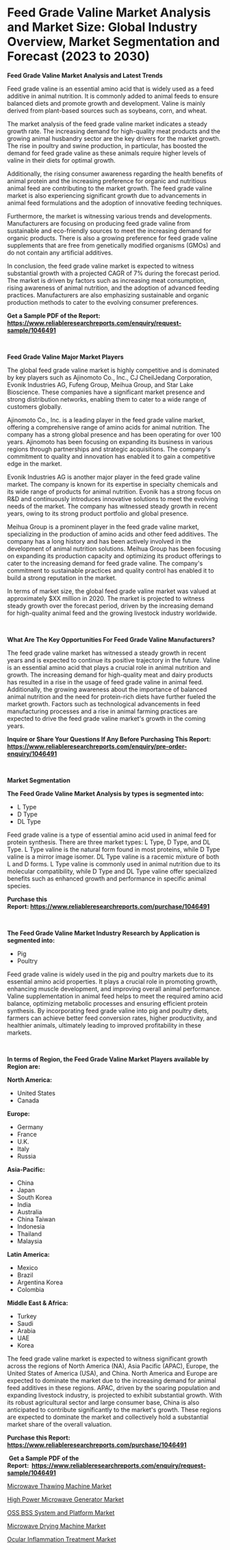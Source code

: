 <p><h1>Feed Grade Valine Market Analysis and Market Size: Global Industry Overview, Market Segmentation and Forecast (2023 to 2030)</h1></p><p><strong>Feed Grade Valine Market Analysis and Latest Trends</strong></p>
<p><p>Feed grade valine is an essential amino acid that is widely used as a feed additive in animal nutrition. It is commonly added to animal feeds to ensure balanced diets and promote growth and development. Valine is mainly derived from plant-based sources such as soybeans, corn, and wheat.</p><p>The market analysis of the feed grade valine market indicates a steady growth rate. The increasing demand for high-quality meat products and the growing animal husbandry sector are the key drivers for the market growth. The rise in poultry and swine production, in particular, has boosted the demand for feed grade valine as these animals require higher levels of valine in their diets for optimal growth.</p><p>Additionally, the rising consumer awareness regarding the health benefits of animal protein and the increasing preference for organic and nutritious animal feed are contributing to the market growth. The feed grade valine market is also experiencing significant growth due to advancements in animal feed formulations and the adoption of innovative feeding techniques.</p><p>Furthermore, the market is witnessing various trends and developments. Manufacturers are focusing on producing feed grade valine from sustainable and eco-friendly sources to meet the increasing demand for organic products. There is also a growing preference for feed grade valine supplements that are free from genetically modified organisms (GMOs) and do not contain any artificial additives.</p><p>In conclusion, the feed grade valine market is expected to witness substantial growth with a projected CAGR of 7% during the forecast period. The market is driven by factors such as increasing meat consumption, rising awareness of animal nutrition, and the adoption of advanced feeding practices. Manufacturers are also emphasizing sustainable and organic production methods to cater to the evolving consumer preferences.</p></p>
<p><strong>Get a Sample PDF of the Report:&nbsp; <a href="https://www.reliableresearchreports.com/enquiry/request-sample/1046491">https://www.reliableresearchreports.com/enquiry/request-sample/1046491</a></strong></p>
<p>&nbsp;</p>
<p><strong>Feed Grade Valine Major Market Players</strong></p>
<p><p>The global feed grade valine market is highly competitive and is dominated by key players such as Ajinomoto Co., Inc., CJ CheilJedang Corporation, Evonik Industries AG, Fufeng Group, Meihua Group, and Star Lake Bioscience. These companies have a significant market presence and strong distribution networks, enabling them to cater to a wide range of customers globally.</p><p>Ajinomoto Co., Inc. is a leading player in the feed grade valine market, offering a comprehensive range of amino acids for animal nutrition. The company has a strong global presence and has been operating for over 100 years. Ajinomoto has been focusing on expanding its business in various regions through partnerships and strategic acquisitions. The company's commitment to quality and innovation has enabled it to gain a competitive edge in the market.</p><p>Evonik Industries AG is another major player in the feed grade valine market. The company is known for its expertise in specialty chemicals and its wide range of products for animal nutrition. Evonik has a strong focus on R&D and continuously introduces innovative solutions to meet the evolving needs of the market. The company has witnessed steady growth in recent years, owing to its strong product portfolio and global presence.</p><p>Meihua Group is a prominent player in the feed grade valine market, specializing in the production of amino acids and other feed additives. The company has a long history and has been actively involved in the development of animal nutrition solutions. Meihua Group has been focusing on expanding its production capacity and optimizing its product offerings to cater to the increasing demand for feed grade valine. The company's commitment to sustainable practices and quality control has enabled it to build a strong reputation in the market.</p><p>In terms of market size, the global feed grade valine market was valued at approximately $XX million in 2020. The market is projected to witness steady growth over the forecast period, driven by the increasing demand for high-quality animal feed and the growing livestock industry worldwide.</p></p>
<p>&nbsp;</p>
<p><strong>What Are The Key Opportunities For Feed Grade Valine Manufacturers?</strong></p>
<p><p>The feed grade valine market has witnessed a steady growth in recent years and is expected to continue its positive trajectory in the future. Valine is an essential amino acid that plays a crucial role in animal nutrition and growth. The increasing demand for high-quality meat and dairy products has resulted in a rise in the usage of feed grade valine in animal feed. Additionally, the growing awareness about the importance of balanced animal nutrition and the need for protein-rich diets have further fueled the market growth. Factors such as technological advancements in feed manufacturing processes and a rise in animal farming practices are expected to drive the feed grade valine market's growth in the coming years.</p></p>
<p><strong>Inquire or Share Your Questions If Any Before Purchasing This Report: <a href="https://www.reliableresearchreports.com/enquiry/pre-order-enquiry/1046491">https://www.reliableresearchreports.com/enquiry/pre-order-enquiry/1046491</a></strong></p>
<p>&nbsp;</p>
<p><strong>Market Segmentation</strong></p>
<p><strong>The Feed Grade Valine Market Analysis by types is segmented into:</strong></p>
<p><ul><li>L Type</li><li>D Type</li><li>DL Type</li></ul></p>
<p><p>Feed grade valine is a type of essential amino acid used in animal feed for protein synthesis. There are three market types: L Type, D Type, and DL Type. L Type valine is the natural form found in most proteins, while D Type valine is a mirror image isomer. DL Type valine is a racemic mixture of both L and D forms. L Type valine is commonly used in animal nutrition due to its molecular compatibility, while D Type and DL Type valine offer specialized benefits such as enhanced growth and performance in specific animal species.</p></p>
<p><strong>Purchase this Report:&nbsp;<a href="https://www.reliableresearchreports.com/purchase/1046491">https://www.reliableresearchreports.com/purchase/1046491</a></strong></p>
<p>&nbsp;</p>
<p><strong>The Feed Grade Valine Market Industry Research by Application is segmented into:</strong></p>
<p><ul><li>Pig</li><li>Poultry</li></ul></p>
<p><p>Feed grade valine is widely used in the pig and poultry markets due to its essential amino acid properties. It plays a crucial role in promoting growth, enhancing muscle development, and improving overall animal performance. Valine supplementation in animal feed helps to meet the required amino acid balance, optimizing metabolic processes and ensuring efficient protein synthesis. By incorporating feed grade valine into pig and poultry diets, farmers can achieve better feed conversion rates, higher productivity, and healthier animals, ultimately leading to improved profitability in these markets.</p></p>
<p>&nbsp;</p>
<p><strong>In terms of Region, the Feed Grade Valine Market Players available by Region are:</strong></p>
<p>
    <p> <strong> North America: </strong>
        <ul>
            <li>United States</li>
            <li>Canada</li>
        </ul>
        </p> 
    <p> <strong> Europe: </strong>
        <ul>
            <li>Germany</li>
            <li>France</li>
            <li>U.K.</li>
            <li>Italy</li>
            <li>Russia</li>
        </ul>
        </p> 
    <p> <strong> Asia-Pacific: </strong>
        <ul>
            <li>China</li>
            <li>Japan</li>
            <li>South Korea</li>
            <li>India</li>
            <li>Australia</li>
            <li>China Taiwan</li>
            <li>Indonesia</li>
            <li>Thailand</li>
            <li>Malaysia</li>
        </ul>
        </p> 
    <p> <strong> Latin America: </strong>
        <ul>
            <li>Mexico</li>
            <li>Brazil</li>
            <li>Argentina Korea</li>
            <li>Colombia</li>
        </ul>
        </p> 
    <p> <strong> Middle East & Africa: </strong>
        <ul>
            <li>Turkey</li>
            <li>Saudi</li>
            <li>Arabia</li>
            <li>UAE</li>
            <li>Korea</li>
        </ul>
    </p>
    </p>
<p><p>The feed grade valine market is expected to witness significant growth across the regions of North America (NA), Asia Pacific (APAC), Europe, the United States of America (USA), and China. North America and Europe are expected to dominate the market due to the increasing demand for animal feed additives in these regions. APAC, driven by the soaring population and expanding livestock industry, is projected to exhibit substantial growth. With its robust agricultural sector and large consumer base, China is also anticipated to contribute significantly to the market's growth. These regions are expected to dominate the market and collectively hold a substantial market share of the overall valuation.</p></p>
<p><strong>Purchase this Report: <a href="https://www.reliableresearchreports.com/purchase/1046491">https://www.reliableresearchreports.com/purchase/1046491</a></strong></p>
<p>&nbsp;<strong>Get a Sample PDF of the Report:&nbsp;&nbsp;<a href="https://www.reliableresearchreports.com/enquiry/request-sample/1046491">https://www.reliableresearchreports.com/enquiry/request-sample/1046491</a></strong></p>
<p><strong></strong></p>
<p><p><a href="https://www.linkedin.com/pulse/microwave-thawing-machine-market-size-growth-forecast-from-moohe/">Microwave Thawing Machine Market</a></p><p><a href="https://www.linkedin.com/pulse/high-power-microwave-generator-market-share-amp-new-trends-sz5ne/">High Power Microwave Generator Market</a></p><p><a href="https://medium.com/@nicosmitham/oss-bss-system-and-platform-market-size-cagr-trends-2024-2030-26edd2ccfb42">OSS BSS System and Platform Market</a></p><p><a href="https://www.linkedin.com/pulse/microwave-drying-machine-market-size-share-global-analysis-7qf2e/">Microwave Drying Machine Market</a></p><p><a href="https://medium.com/@jasperkuhic2023/ocular-inflammation-treatment-market-size-cagr-trends-2024-2030-260db806e449">Ocular Inflammation Treatment Market</a></p></p>